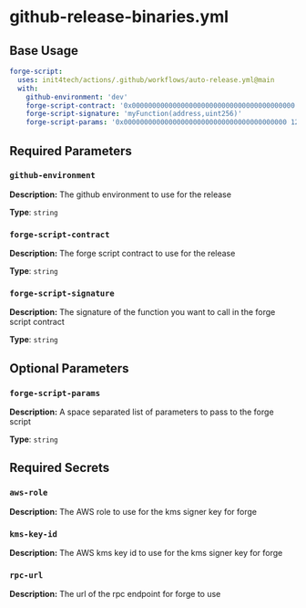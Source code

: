 # github-release-binaries.yml

## Base Usage

```yml
forge-script:
  uses: init4tech/actions/.github/workflows/auto-release.yml@main
  with:
    github-environment: 'dev'
    forge-script-contract: '0x0000000000000000000000000000000000000000'
    forge-script-signature: 'myFunction(address,uint256)'
    forge-script-params: '0x0000000000000000000000000000000000000000 123'
```

## Required Parameters

### `github-environment`

**Description:** The github environment to use for the release

**Type**: `string`

### `forge-script-contract`

**Description:** The forge script contract to use for the release

**Type**: `string`

### `forge-script-signature`

**Description:** The signature of the function you want to call in the forge script contract

**Type**: `string`

## Optional Parameters

### `forge-script-params`

**Description:** A space separated list of parameters to pass to the forge script

**Type**: `string`

## Required Secrets

### `aws-role`

**Description:** The AWS role to use for the kms signer key for forge

### `kms-key-id`

**Description:** The AWS kms key id to use for the kms signer key for forge

### `rpc-url`

**Description:** The url of the rpc endpoint for forge to use

